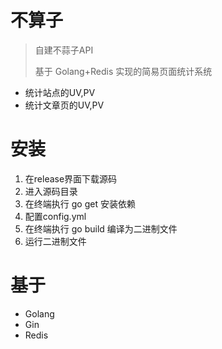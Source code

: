 # 不算子

> 自建不蒜子API
> 
> 基于 Golang+Redis 实现的简易页面统计系统

  - 统计站点的UV,PV
  - 统计文章页的UV,PV

# 安装

1. 在release界面下载源码
2. 进入源码目录
3. 在终端执行 go get 安装依赖
4. 配置config.yml
5. 在终端执行 go build 编译为二进制文件
6. 运行二进制文件

# 基于

  - Golang
  - Gin
  - Redis

